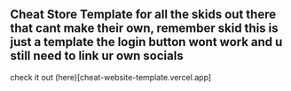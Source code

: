 ## Cheat Store Template for all the skids out there that cant make their own, remember skid this is just a template the login button wont work and u still need to link ur own socials

check it out (here)[cheat-website-template.vercel.app]
